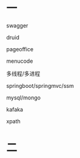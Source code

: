 # 一

swagger

druid

pageoffice

menucode



多线程/多进程

springboot/springmvc/ssm

mysql/mongo

kafaka

xpath

# 二

